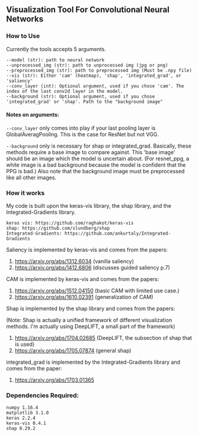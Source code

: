 ## Visualization Tool For Convolutional Neural Networks

### How to Use
Currently the tools accepts 5 arguments.

```
--model (str): path to neural network
--unprocessed_img (str): path to unprocessed img (jpg or png)
--preprocessed_img (str): path to preprocessed img (Must be .npy file)
--vis (str): Either 'cam' (heatmap), 'shap', 'integrated_grad', or 'saliency' 
--conv_layer (int): Optional argument, used if you chose 'cam'. The index of the last conv2d layer in the model.
--background (str): Optional argument, used if you chose 'integrated_grad' or 'shap'. Path to the "background image"
```

#### Notes on arguments:
```--conv_layer``` only comes into play if your last pooling
layer is GlobalAveragPooling. This is the case for ResNet but not VGG.

```--background``` only is necessary for shap or integrated_grad. Basically, these methods require
a base image to compare against. This 'base image' should be an image which the model is uncertain about.
(For resnet_ppg, a white image is a bad background because the model is confident that the PPG is bad.) 
Also note that the background image must be preprocessed like all other images.

### How it works

My code is built upon the keras-vis library, the shap library, and the Integrated-Gradients library. 

```
keras vis: https://github.com/raghakot/keras-vis
shap: https://github.com/slundberg/shap
Integrated-Gradients: https://github.com/ankurtaly/Integrated-Gradients
```

Saliency is implemented by keras-vis and comes from the papers:

1. https://arxiv.org/abs/1312.6034 (vanilla saliency)
2. https://arxiv.org/abs/1412.6806 (discusses guided saliency p.7)

CAM is implemented by keras-vis and comes from the papers:

1. https://arxiv.org/abs/1512.04150 (basic CAM with limited use case.)
2. https://arxiv.org/abs/1610.02391 (generalization of CAM)

Shap is implemented by the shap library and comes from the papers:

(Note: Shap is actually a unified framework of different visualization methods. I'm actually using DeepLIFT, 
a small part of the framework)

1. https://arxiv.org/abs/1704.02685 (DeepLIFT, the subsection of shap that is used)
2. https://arxiv.org/abs/1705.07874 (general shap)

integrated_grad is implemented by the Integrated-Gradients library and comes from the paper:

1. https://arxiv.org/abs/1703.01365

### Dependencies Required:
```
numpy 1.16.4
matplotlib 3.1.0
keras 2.2.4
keras-vis 0.4.1
shap 0.29.2
```
